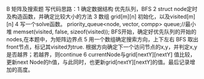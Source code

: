 B 矩阵及搜索题
写代码思路：1 确定数据结构 优先队列，BFS
2 struct node定时及构造函数，并确定比较大小的方法
3 数组 grid[m][n] 初始化，以及visited[m][n]
4 写一个solve函数。
priority_queue<node, vector<node>, compp> queue;//最小堆
memset(visited, false, sizeof(visited));
BFS开始，确定好优先队列的开始的nodes,在本题中，为矩阵边界点
5 用一个数组确定搜索方向，上下左右
BFS 取出front节点，标记其visited为true.
根据方向确定下一个访问节点的x,y，并判定x,y是否越界；若越界，则continue
6 currentNode与grid[nextY][nextY] 值比较，更新next Node的h值，与此同时，也更新grid[nextY][nextY]的值。最后记录增加的高度。